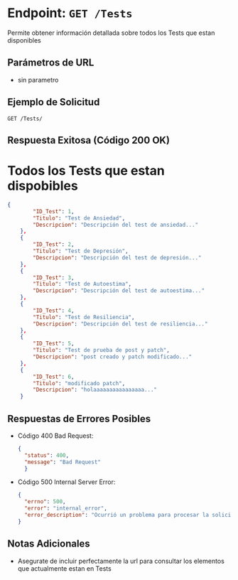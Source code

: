 # Endpoint: `GET /Tests`

Permite obtener información detallada sobre todos los Tests que estan disponibles

## Parámetros de URL
- sin parametro 

## Ejemplo de Solicitud
```http
GET /Tests/
```

## Respuesta Exitosa (Código 200 OK)
# Todos los Tests que estan dispobibles
```json
{
        "ID_Test": 1,
        "Titulo": "Test de Ansiedad",
        "Descripcion": "Descripción del test de ansiedad..."
    },
    {
        "ID_Test": 2,
        "Titulo": "Test de Depresión",
        "Descripcion": "Descripción del test de depresión..."
    },
    {
        "ID_Test": 3,
        "Titulo": "Test de Autoestima",
        "Descripcion": "Descripción del test de autoestima..."
    },
    {
        "ID_Test": 4,
        "Titulo": "Test de Resiliencia",
        "Descripcion": "Descripción del test de resiliencia..."
    },
    {
        "ID_Test": 5,
        "Titulo": "Test de prueba de post y patch",
        "Descripcion": "post creado y patch modificado..."
    },
    {
        "ID_Test": 6,
        "Titulo": "modificado patch",
        "Descripcion": "holaaaaaaaaaaaaaaaa..."
    }
```

## Respuestas de Errores Posibles
- Código 400 Bad Request:

  ```json
  {
    "status": 400,
    "message": "Bad Request"
    }
  ```

- Código 500 Internal Server Error:
  ```json
  {
    "errno": 500,
    "error": "internal_error",
    "error_description": "Ocurrió un problema para procesar la solicitud"
  }
  ``` 

## Notas Adicionales

- Asegurate de incluir perfectamente la url para consultar los elementos que actualmente
estan en Tests

